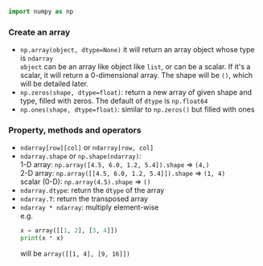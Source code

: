 ```python
import numpy as np
```

### Create an array
- `np.array(object, dtype=None)`
    it will return an array object whose type is `ndarray`  
    `object` can be an array like object like `list`, or can be a scalar. If it's a scalar, it will return a 0-dimensional array. The shape will be `()`, which will be detailed later.  
- `np.zeros(shape, dtype=float)`: return a new array of given shape and type, filled with zeros. The default of `dtype` is `np.float64`  
- `np.ones(shape, dtype=float)`: similar to `np.zeros()` but filled with ones

### Property, methods and operators
- `ndarray[row][col]` or `ndarray[row, col]`  
- `ndarray.shape` or `np.shape(ndarray)`:  
    1-D array: `np.array([4.5, 6.0, 1.2, 5.4]).shape` => `(4,)`  
    2-D array: `np.array([[4.5, 6.0, 1.2, 5.4]]).shape` => `(1, 4)`  
    scalar (0-D): `np.array(4.5).shape` => `()`  
- `ndarray.dtype`: return the `dtype` of the array  
- `ndarray.T`: return the transposed array  
- `ndarray * ndarray`: multiply element-wise  
    e.g.  
    ```python
    x = array([[1, 2], [3, 4]])
    print(x * x)
    ```
    will be `array([[1, 4], [9, 16]])`
    